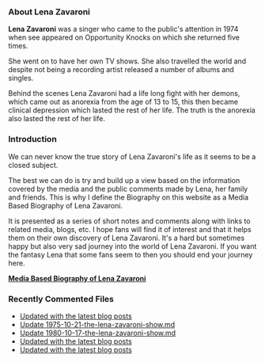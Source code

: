 ### About Lena Zavaroni

<p><strong>Lena Zavaroni</strong> was a singer who came to the public's attention in 1974 when see appeared on Opportunity Knocks on which she returned five times.</p>

<p>She went on to have her own TV shows. She also travelled the world and despite not being a recording artist released a number of albums and singles.</p>

<p>Behind the scenes Lena Zavaroni had a life long fight with her demons, which came out as anorexia from the age of 13 to 15, this then became clinical depression which lasted the rest of her life. The truth is the anorexia also lasted the rest of her life.</p>

### Introduction

<p>We can never know the true story of Lena Zavaroni's life as it seems to be a closed subject.</p>

<p>The best we can do is try and build up a view based on the information covered by the media and the public comments made by Lena, her family and friends. This is why I define the Biography on this website as a Media Based Biography of Lena Zavaroni.</p>

<p>It is presented as a series of short notes and comments along with links to related media, blogs, etc. I hope fans will find it of interest and that it helps them on their own discovery of Lena Zavaroni. It's a hard but sometimes happy but also very sad journey into the world of Lena Zavaroni. If you want the fantasy Lena that some fans seem to then you should end your journey here.</p>

<a href="https://fanzoflenazavaroni.github.io/biography/lena-zavaroni/"><strong>Media Based Biography of Lena Zavaroni</strong></a>

### Recently Commented Files

<!-- BLOG-POST-LIST:START -->
- [Updated with the latest blog posts](https://github.com/FanzOfLenaZavaroni/fanzoflenazavaroni.github.io/commit/983589dac61df7942bcba198ab0b21e4878427d4)
- [Update 1975-10-21-the-lena-zavaroni-show.md](https://github.com/FanzOfLenaZavaroni/fanzoflenazavaroni.github.io/commit/a15cc39be3c2ed12382c38cd004d57e1a1d2ffd0)
- [Update 1980-10-17-the-lena-zavaroni-show.md](https://github.com/FanzOfLenaZavaroni/fanzoflenazavaroni.github.io/commit/288a82d4071c0262ad9a1550a5006bb2bca7cb5f)
- [Updated with the latest blog posts](https://github.com/FanzOfLenaZavaroni/fanzoflenazavaroni.github.io/commit/de7177576419ae9bc1e9e9543fc7fc7a19c42ecd)
- [Updated with the latest blog posts](https://github.com/FanzOfLenaZavaroni/fanzoflenazavaroni.github.io/commit/5fd13cc3ab8dedb1abb805f1f4b7aec9f522c4ae)
<!-- BLOG-POST-LIST:END -->
